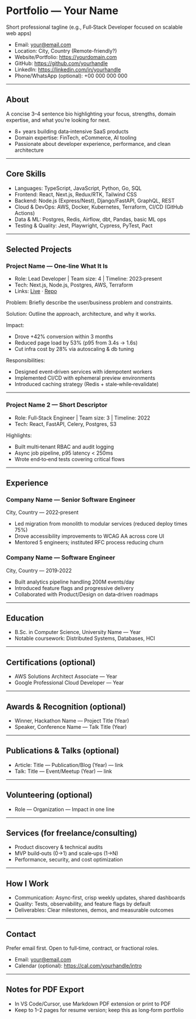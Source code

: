 # Portfolio — Your Name

Short professional tagline (e.g., Full‑Stack Developer focused on scalable web apps)

- Email: your@email.com
- Location: City, Country (Remote-friendly?)
- Website/Portfolio: https://yourdomain.com
- GitHub: https://github.com/yourhandle
- LinkedIn: https://linkedin.com/in/yourhandle
- Phone/WhatsApp (optional): +00 000 000 000

---

## About
A concise 3–4 sentence bio highlighting your focus, strengths, domain expertise, and what you’re looking for next.

- 8+ years building data‑intensive SaaS products
- Domain expertise: FinTech, eCommerce, AI tooling
- Passionate about developer experience, performance, and clean architecture

---

## Core Skills
- Languages: TypeScript, JavaScript, Python, Go, SQL
- Frontend: React, Next.js, Redux/RTK, Tailwind CSS
- Backend: Node.js (Express/Nest), Django/FastAPI, GraphQL, REST
- Cloud & DevOps: AWS, Docker, Kubernetes, Terraform, CI/CD (GitHub Actions)
- Data & ML: Postgres, Redis, Airflow, dbt, Pandas, basic ML ops
- Testing & Quality: Jest, Playwright, Cypress, PyTest, Pact

---

## Selected Projects

### Project Name — One‑line What It Is
- Role: Lead Developer | Team size: 4 | Timeline: 2023‑present
- Tech: Next.js, Node.js, Postgres, AWS, Terraform
- Links: [Live](https://example.com) · [Repo](https://github.com/yourhandle/repo)

Problem: Briefly describe the user/business problem and constraints.

Solution: Outline the approach, architecture, and why it works.

Impact:
- Drove +42% conversion within 3 months
- Reduced page load by 53% (p95 from 3.4s → 1.6s)
- Cut infra cost by 28% via autoscaling & db tuning

Responsibilities:
- Designed event‑driven services with idempotent workers
- Implemented CI/CD with ephemeral preview environments
- Introduced caching strategy (Redis + stale‑while‑revalidate)

---

### Project Name 2 — Short Descriptor
- Role: Full‑Stack Engineer | Team size: 3 | Timeline: 2022
- Tech: React, FastAPI, Celery, Postgres, S3

Highlights:
- Built multi‑tenant RBAC and audit logging
- Async job pipeline, p95 latency < 250ms
- Wrote end‑to‑end tests covering critical flows

---

## Experience

### Company Name — Senior Software Engineer
City, Country — 2022‑present
- Led migration from monolith to modular services (reduced deploy times 75%)
- Drove accessibility improvements to WCAG AA across core UI
- Mentored 5 engineers; instituted RFC process reducing churn

### Company Name — Software Engineer
City, Country — 2019‑2022
- Built analytics pipeline handling 200M events/day
- Introduced feature flags and progressive delivery
- Collaborated with Product/Design on data‑driven roadmaps

---

## Education
- B.Sc. in Computer Science, University Name — Year
- Notable coursework: Distributed Systems, Databases, HCI

---

## Certifications (optional)
- AWS Solutions Architect Associate — Year
- Google Professional Cloud Developer — Year

---

## Awards & Recognition (optional)
- Winner, Hackathon Name — Project Title (Year)
- Speaker, Conference Name — Talk Title (Year)

---

## Publications & Talks (optional)
- Article: Title — Publication/Blog (Year) — link
- Talk: Title — Event/Meetup (Year) — link

---

## Volunteering (optional)
- Role — Organization — Impact in one line

---

## Services (for freelance/consulting)
- Product discovery & technical audits
- MVP build‑outs (0→1) and scale‑ups (1→N)
- Performance, security, and cost optimization

---

## How I Work
- Communication: Async‑first, crisp weekly updates, shared dashboards
- Quality: Tests, observability, and feature flags by default
- Deliverables: Clear milestones, demos, and measurable outcomes

---

## Contact
Prefer email first. Open to full‑time, contract, or fractional roles.

- Email: your@email.com
- Calendar (optional): https://cal.com/yourhandle/intro

---

## Notes for PDF Export
- In VS Code/Cursor, use Markdown PDF extension or print to PDF
- Keep to 1–2 pages for resume version; keep this as long‑form portfolio